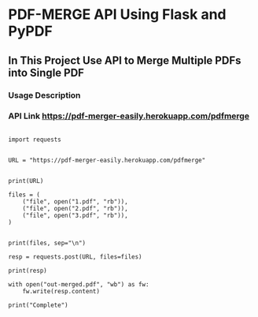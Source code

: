 # PDF-MERGE API Using Flask and PyPDF
## In This Project Use API to Merge Multiple PDFs into Single PDF

### **Usage Description**

### API Link **https://pdf-merger-easily.herokuapp.com/pdfmerge**


<div class="termy">

```console

import requests


URL = "https://pdf-merger-easily.herokuapp.com/pdfmerge"


print(URL)

files = (
    ("file", open("1.pdf", "rb")),
    ("file", open("2.pdf", "rb")),
    ("file", open("3.pdf", "rb")),
)


print(files, sep="\n")

resp = requests.post(URL, files=files)

print(resp)

with open("out-merged.pdf", "wb") as fw:
    fw.write(resp.content)

print("Complete")


```
